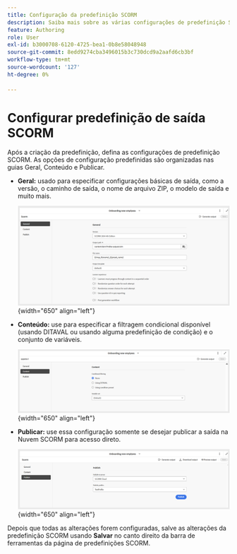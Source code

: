 ```yaml
---
title: Configuração da predefinição SCORM
description: Saiba mais sobre as várias configurações de predefinição SCORM no Treinamento e aprendizado do produto
feature: Authoring
role: User
exl-id: b3000708-6120-4725-bea1-0b8e58048948
source-git-commit: 8edd9274cba3496015b3c730dcd9a2aafd6cb3bf
workflow-type: tm+mt
source-wordcount: '127'
ht-degree: 0%

---
```


# Configurar predefinição de saída SCORM

Após a criação da predefinição, defina as configurações de predefinição SCORM. As opções de configuração predefinidas são organizadas nas guias Geral, Conteúdo e Publicar.

- **Geral:** usado para especificar configurações básicas de saída, como a versão, o caminho de saída, o nome de arquivo ZIP, o modelo de saída e muito mais.

  ![](assets/scorm-general-tab.png){width="650" align="left"}

- **Conteúdo:** use para especificar a filtragem condicional disponível (usando DITAVAL ou usando alguma predefinição de condição) e o conjunto de variáveis.

  ![](assets/scorm-content-tab.png){width="650" align="left"}

- **Publicar:** use essa configuração somente se desejar publicar a saída na Nuvem SCORM para acesso direto.

  ![](assets/scorm-publish-tab.png){width="650" align="left"}

Depois que todas as alterações forem configuradas, salve as alterações da predefinição SCORM usando **Salvar** no canto direito da barra de ferramentas da página de predefinições SCORM.
